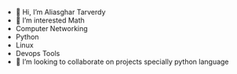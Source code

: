 - 👋 Hi, I’m Aliasghar Tarverdy
- 👀 I’m interested Math
- Computer Networking
- Python
- Linux
- Devops Tools
- 💞️ I’m looking to collaborate on projects specially python language 

